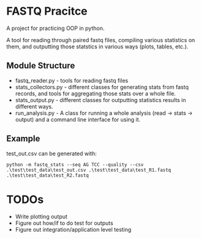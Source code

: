 # FASTQ Pracitce
A project for practicing OOP in python.

A tool for reading through paired fastq files, compiling various statistics on them, and outputting those statstics in various ways (plots, tables, etc.).

## Module Structure
* fastq_reader.py - tools for reading fastq files
* stats_collectors.py - different classes for generating stats from fastq records, and tools for aggregating those stats over a whole file.
* stats_output.py - different classes for outputting statistics results in different ways.
* run_analysis.py - A class for running a whole analysis (read -> stats -> output) and a command line interface for using it.

## Example
test_out.csv can be generated with:

    python -m fastq_stats --seq AG TCC --quality --csv .\test\test_data\test_out.csv .\test\test_data\test_R1.fastq .\test\test_data\test_R2.fastq

# TODOs
* Write plotting output
* Figure out how/if to do test for outputs
* Figure out integration/application level testing
